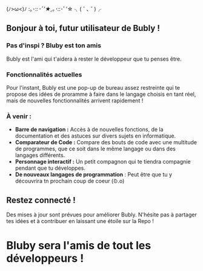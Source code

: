 
(ﾉ>ω<)ﾉ :｡･:*:･ﾟ’★,｡･:*:･ﾟ’☆      ╮( ˘ ､ ˘ )╭
         

## Bonjour à toi, futur utilisateur de Bubly !

### Pas d'inspi ? Bluby est ton amis
Bubly est l'ami qui t'aidera à rester le développeur que tu penses être.

### Fonctionnalités actuelles
Pour l'instant, Bubly est une pop-up de bureau assez restreinte qui te propose des idées de proramme à faire dans le langage choisis en tant réel, mais de nouvelles fonctionnalités arrivent rapidement !

### À venir :
- **Barre de navigation :** Accès à de nouvelles fonctions, de la documentation et des astuces sur divers sujets en informatique.
- **Comparateur de Code :** Compare des bouts de code avec une multitude de programmes, que ce soit dans le même langage ou dans des langages différents.
- **Personnage interactif :** Un petit compagnon qui te tiendra compagnie pendant que tu développes.
- **De nouveaux langages de programmation** : Peut être que tu y découvrira tn prochain coup de coeur (̃⊙.o) 

## Restez connecté !
Des mises à jour sont prévues pour améliorer Bubly. N'hésite pas à partager tes idées et à contribuer en laissant une étoile sur la Repo !

# Bluby sera l'amis de tout les développeurs !
